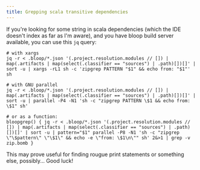 ```yaml
---
title: Grepping scala transitive dependencies
---
```

If you're looking for some string in scala dependencies (which the IDE doesn't index as far as I'm aware), and you have bloop build server available,
you can use this `jq` query:

```
# with xargs
jq -r < .bloop/*.json '(.project.resolution.modules // []) | map(.artifacts | map(select(.classifier == "sources") | .path)[])[]' | sort -u | xargs -rL1 sh -c 'zipgrep PATTERN "$1" && echo from: "$1"' sh

# with GNU parallel
jq -r < .bloop/*.json '(.project.resolution.modules // []) | map(.artifacts | map(select(.classifier == "sources") | .path)[])[]' | sort -u | parallel -P4 -N1 'sh -c "zipgrep PATTERN \$1 && echo from: \$1" sh'

# or as a function:
bloopgrep() { jq -r < .bloop/*.json '(.project.resolution.modules // []) | map(.artifacts | map(select(.classifier == "sources") | .path)[])[]' | sort -u | pattern="$1" parallel -P8 -N1 'sh -c "zipgrep \"\$pattern\" \"\$1\" && echo -e \"from: \$1\n\"" sh' 2&>1 | grep -v zip.bomb }
```

This may prove useful for finding rougue print statements or something else, possibly... Good luck!
